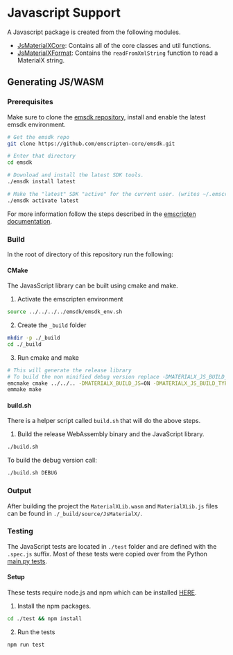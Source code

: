 # Javascript Support

A Javascript package is created from the following modules.

- [JsMaterialXCore](JsMaterialXCore): Contains all of the core classes and util functions.
- [JsMaterialXFormat](JsMaterialXFormat): Contains the `readFromXmlString` function to read a MaterialX string.

## Generating JS/WASM

### Prerequisites

Make sure to clone the [emsdk repository](https://github.com/emscripten-core/emsdk), install and enable the latest emsdk environment.
```sh
# Get the emsdk repo
git clone https://github.com/emscripten-core/emsdk.git

# Enter that directory
cd emsdk

# Download and install the latest SDK tools.
./emsdk install latest

# Make the "latest" SDK "active" for the current user. (writes ~/.emscripten file)
./emsdk activate latest
```

For more information follow the steps described in the [emscripten documentation](https://emscripten.org/docs/getting_started/downloads.html). 

### Build
In the root of directory of this repository run the following:

#### CMake
The JavasScript library can be built using cmake and make.

1. Activate the emscripten environment
```sh
source ../../../../emsdk/emsdk_env.sh
```

2. Create the `_build` folder
```sh
mkdir -p ./_build
cd ./_build
```

3. Run cmake and make
```sh
# This will generate the release library
# To build the non minified debug version replace -DMATERIALX_JS_BUILD_TYPE=RELEASE with -DMATERIALX_JS_BUILD_TYPE=DEBUG
emcmake cmake ../../.. -DMATERIALX_BUILD_JS=ON -DMATERIALX_JS_BUILD_TYPE=RELEASE
emmake make
```

#### build.sh
There is a helper script called `build.sh` that will do the above steps.

1. Build the release WebAssembly binary and the JavaScript library.

```sh
./build.sh
```

To build the debug version call:
```sh
./build.sh DEBUG
```

### Output
After building the project the `MaterialXLib.wasm` and `MaterialXLib.js` files can be found in `./_build/source/JsMaterialX/`.

### Testing
The JavaScript tests are located in `./test` folder and are defined with the `.spec.js` suffix.
Most of these tests were copied over from the Python [main.py tests](../../python/MaterialXTest/main.py).

#### Setup
These tests require node.js and npm which can be installed [HERE](https://nodejs.org/en/download/).

1. Install the npm packages.
```sh
cd ./test && npm install
```

2. Run the tests
```sh
npm run test
```


